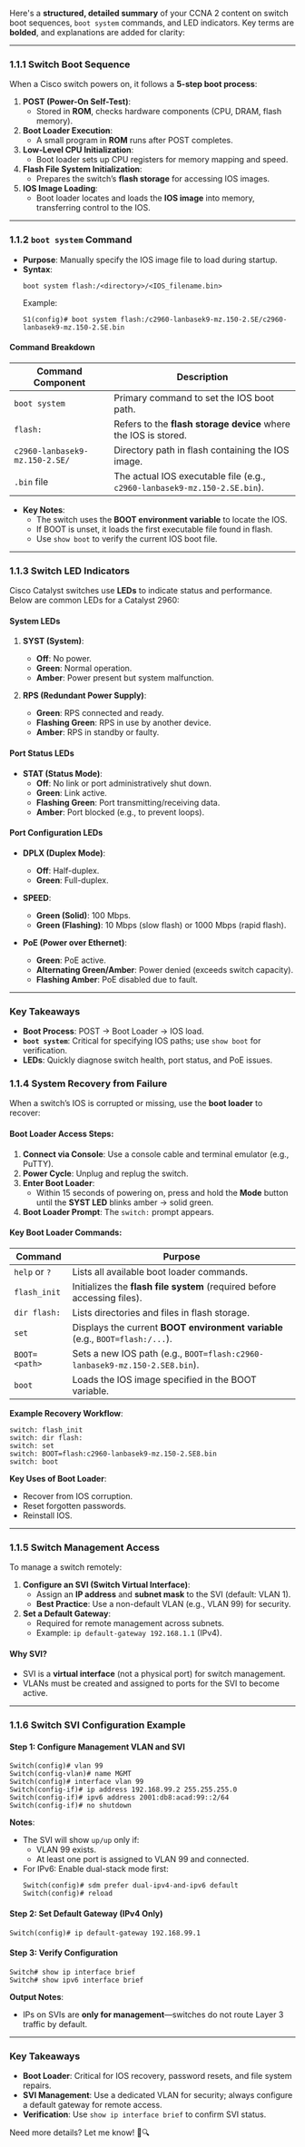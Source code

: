 
Here's a **structured, detailed summary** of your CCNA 2 content on switch boot sequences, `boot system` commands, and LED indicators. Key terms are **bolded**, and explanations are added for clarity:

---

### **1.1.1 Switch Boot Sequence**  
When a Cisco switch powers on, it follows a **5-step boot process**:  
1. **POST (Power-On Self-Test)**:  
   - Stored in **ROM**, checks hardware components (CPU, DRAM, flash memory).  
2. **Boot Loader Execution**:  
   - A small program in **ROM** runs after POST completes.  
3. **Low-Level CPU Initialization**:  
   - Boot loader sets up CPU registers for memory mapping and speed.  
4. **Flash File System Initialization**:  
   - Prepares the switch’s **flash storage** for accessing IOS images.  
5. **IOS Image Loading**:  
   - Boot loader locates and loads the **IOS image** into memory, transferring control to the IOS.  

---

### **1.1.2 `boot system` Command**  
- **Purpose**: Manually specify the IOS image file to load during startup.  
- **Syntax**:  
  ```  
  boot system flash:/<directory>/<IOS_filename.bin>  
  ```  
  Example:  
  ```  
  S1(config)# boot system flash:/c2960-lanbasek9-mz.150-2.SE/c2960-lanbasek9-mz.150-2.SE.bin  
  ```  

#### **Command Breakdown**  
| Command Component       | Description                                                                 |  
|-------------------------|-----------------------------------------------------------------------------|  
| `boot system`           | Primary command to set the IOS boot path.                                   |  
| `flash:`                | Refers to the **flash storage device** where the IOS is stored.             |  
| `c2960-lanbasek9-mz.150-2.SE/` | Directory path in flash containing the IOS image.                          |  
| `.bin` file             | The actual IOS executable file (e.g., `c2960-lanbasek9-mz.150-2.SE.bin`).  |  

- **Key Notes**:  
  - The switch uses the **BOOT environment variable** to locate the IOS.  
  - If BOOT is unset, it loads the first executable file found in flash.  
  - Use `show boot` to verify the current IOS boot file.  

---

### **1.1.3 Switch LED Indicators**  
Cisco Catalyst switches use **LEDs** to indicate status and performance. Below are common LEDs for a Catalyst 2960:  

#### **System LEDs**  
1. **SYST (System)**:  
   - **Off**: No power.  
   - **Green**: Normal operation.  
   - **Amber**: Power present but system malfunction.  

2. **RPS (Redundant Power Supply)**:  
   - **Green**: RPS connected and ready.  
   - **Flashing Green**: RPS in use by another device.  
   - **Amber**: RPS in standby or faulty.  

#### **Port Status LEDs**  
- **STAT (Status Mode)**:  
  - **Off**: No link or port administratively shut down.  
  - **Green**: Link active.  
  - **Flashing Green**: Port transmitting/receiving data.  
  - **Amber**: Port blocked (e.g., to prevent loops).  

#### **Port Configuration LEDs**  
- **DPLX (Duplex Mode)**:  
  - **Off**: Half-duplex.  
  - **Green**: Full-duplex.  

- **SPEED**:  
  - **Green (Solid)**: 100 Mbps.  
  - **Green (Flashing)**: 10 Mbps (slow flash) or 1000 Mbps (rapid flash).  

- **PoE (Power over Ethernet)**:  
  - **Green**: PoE active.  
  - **Alternating Green/Amber**: Power denied (exceeds switch capacity).  
  - **Flashing Amber**: PoE disabled due to fault.  

---

### **Key Takeaways**  
- **Boot Process**: POST → Boot Loader → IOS load.  
- **`boot system`**: Critical for specifying IOS paths; use `show boot` for verification.  
- **LEDs**: Quickly diagnose switch health, port status, and PoE issues.  

### **1.1.4 System Recovery from Failure**  
When a switch’s IOS is corrupted or missing, use the **boot loader** to recover:  

#### **Boot Loader Access Steps**:  
1. **Connect via Console**: Use a console cable and terminal emulator (e.g., PuTTY).  
2. **Power Cycle**: Unplug and replug the switch.  
3. **Enter Boot Loader**:  
   - Within 15 seconds of powering on, press and hold the **Mode** button until the **SYST LED** blinks amber → solid green.  
4. **Boot Loader Prompt**: The `switch:` prompt appears.  

#### **Key Boot Loader Commands**:  
| Command             | Purpose                                                                 |  
|---------------------|-------------------------------------------------------------------------|  
| `help` or `?`       | Lists all available boot loader commands.                              |  
| `flash_init`        | Initializes the **flash file system** (required before accessing files).|  
| `dir flash:`        | Lists directories and files in flash storage.                          |  
| `set`               | Displays the current **BOOT environment variable** (e.g., `BOOT=flash:/...`).|  
| `BOOT=<path>`       | Sets a new IOS path (e.g., `BOOT=flash:c2960-lanbasek9-mz.150-2.SE8.bin`).|  
| `boot`              | Loads the IOS image specified in the BOOT variable.                    |  

**Example Recovery Workflow**:  
```  
switch: flash_init  
switch: dir flash:  
switch: set  
switch: BOOT=flash:c2960-lanbasek9-mz.150-2.SE8.bin  
switch: boot  
```  

**Key Uses of Boot Loader**:  
- Recover from IOS corruption.  
- Reset forgotten passwords.  
- Reinstall IOS.  

---

### **1.1.5 Switch Management Access**  
To manage a switch remotely:  
1. **Configure an SVI (Switch Virtual Interface)**:  
   - Assign an **IP address** and **subnet mask** to the SVI (default: VLAN 1).  
   - **Best Practice**: Use a non-default VLAN (e.g., VLAN 99) for security.  
2. **Set a Default Gateway**:  
   - Required for remote management across subnets.  
   - Example: `ip default-gateway 192.168.1.1` (IPv4).  

#### **Why SVI?**  
- SVI is a **virtual interface** (not a physical port) for switch management.  
- VLANs must be created and assigned to ports for the SVI to become active.  

---

### **1.1.6 Switch SVI Configuration Example**  
#### **Step 1: Configure Management VLAN and SVI**  
```  
Switch(config)# vlan 99  
Switch(config-vlan)# name MGMT  
Switch(config)# interface vlan 99  
Switch(config-if)# ip address 192.168.99.2 255.255.255.0  
Switch(config-if)# ipv6 address 2001:db8:acad:99::2/64  
Switch(config-if)# no shutdown  
```  
**Notes**:  
- The SVI will show `up/up` only if:  
  - VLAN 99 exists.  
  - At least one port is assigned to VLAN 99 and connected.  
- For IPv6: Enable dual-stack mode first:  
  ```  
  Switch(config)# sdm prefer dual-ipv4-and-ipv6 default  
  Switch(config)# reload  
  ```  

#### **Step 2: Set Default Gateway (IPv4 Only)**  
```  
Switch(config)# ip default-gateway 192.168.99.1  
```  

#### **Step 3: Verify Configuration**  
```  
Switch# show ip interface brief  
Switch# show ipv6 interface brief  
```  
**Output Notes**:  
- IPs on SVIs are **only for management**—switches do not route Layer 3 traffic by default.  

---

### **Key Takeaways**  
- **Boot Loader**: Critical for IOS recovery, password resets, and file system repairs.  
- **SVI Management**: Use a dedicated VLAN for security; always configure a default gateway for remote access.  
- **Verification**: Use `show ip interface brief` to confirm SVI status.  

Need more details? Let me know! 🔧🔍